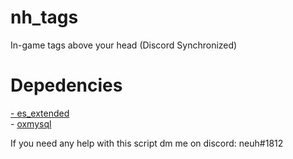 # nh_tags
In-game tags above your head (Discord Synchronized)


<h1> Depedencies </h1>

<a href="https://github.com/mitlight/es_extended">
  - es_extended  
  </a><br>
  - <a href="https://github.com/overextended/oxmysql"> oxmysql</a>
  
If you need any help with this script dm me on discord: neuh#1812
